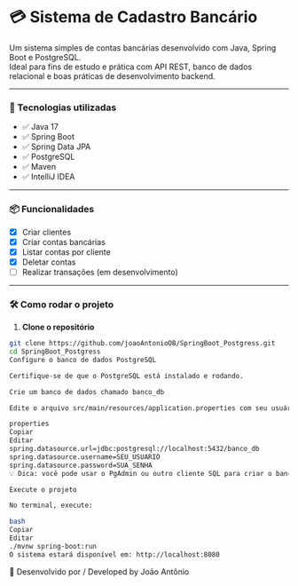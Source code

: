 # 💳 Sistema de Cadastro Bancário

Um sistema simples de contas bancárias desenvolvido com Java, Spring Boot e PostgreSQL.  
Ideal para fins de estudo e prática com API REST, banco de dados relacional e boas práticas de desenvolvimento backend.

---

### 🚀 Tecnologias utilizadas

- ✅ Java 17  
- ✅ Spring Boot  
- ✅ Spring Data JPA  
- ✅ PostgreSQL  
- ✅ Maven  
- ✅ IntelliJ IDEA

---

### 📦 Funcionalidades

- [x] Criar clientes  
- [x] Criar contas bancárias  
- [x] Listar contas por cliente  
- [x] Deletar contas  
- [ ] Realizar transações (em desenvolvimento)

---

### 🛠️ Como rodar o projeto

1. **Clone o repositório**

```bash
git clone https://github.com/joaoAntonioOB/SpringBoot_Postgress.git
cd SpringBoot_Postgress
Configure o banco de dados PostgreSQL

Certifique-se de que o PostgreSQL está instalado e rodando.

Crie um banco de dados chamado banco_db

Edite o arquivo src/main/resources/application.properties com seu usuário e senha:

properties
Copiar
Editar
spring.datasource.url=jdbc:postgresql://localhost:5432/banco_db
spring.datasource.username=SEU_USUARIO
spring.datasource.password=SUA_SENHA
💡 Dica: você pode usar o PgAdmin ou outro cliente SQL para criar o banco.

Execute o projeto

No terminal, execute:

bash
Copiar
Editar
./mvnw spring-boot:run
O sistema estará disponível em: http://localhost:8080
```

👤 Desenvolvido por / Developed by
João Antônio
